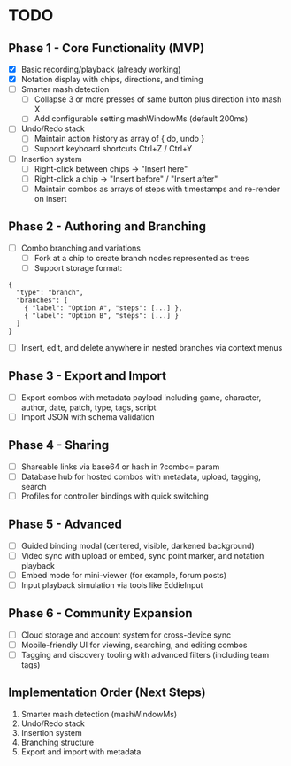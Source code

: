 ﻿# TODO

## Phase 1 - Core Functionality (MVP)
- [x] Basic recording/playback (already working)
- [x] Notation display with chips, directions, and timing
- [ ] Smarter mash detection
  - [ ] Collapse 3 or more presses of same button plus direction into mash X
  - [ ] Add configurable setting mashWindowMs (default 200ms)
- [ ] Undo/Redo stack
  - [ ] Maintain action history as array of { do, undo }
  - [ ] Support keyboard shortcuts Ctrl+Z / Ctrl+Y
- [ ] Insertion system
  - [ ] Right-click between chips -> "Insert here"
  - [ ] Right-click a chip -> "Insert before" / "Insert after"
  - [ ] Maintain combos as arrays of steps with timestamps and re-render on insert

## Phase 2 - Authoring and Branching
- [ ] Combo branching and variations
  - [ ] Fork at a chip to create branch nodes represented as trees
  - [ ] Support storage format:
```
{
  "type": "branch",
  "branches": [
    { "label": "Option A", "steps": [...] },
    { "label": "Option B", "steps": [...] }
  ]
}
```
- [ ] Insert, edit, and delete anywhere in nested branches via context menus

## Phase 3 - Export and Import
- [ ] Export combos with metadata payload including game, character, author, date, patch, type, tags, script
- [ ] Import JSON with schema validation

## Phase 4 - Sharing
- [ ] Shareable links via base64 or hash in ?combo= param
- [ ] Database hub for hosted combos with metadata, upload, tagging, search
- [ ] Profiles for controller bindings with quick switching

## Phase 5 - Advanced
- [ ] Guided binding modal (centered, visible, darkened background)
- [ ] Video sync with upload or embed, sync point marker, and notation playback
- [ ] Embed mode for mini-viewer (for example, forum posts)
- [ ] Input playback simulation via tools like EddieInput

## Phase 6 - Community Expansion
- [ ] Cloud storage and account system for cross-device sync
- [ ] Mobile-friendly UI for viewing, searching, and editing combos
- [ ] Tagging and discovery tooling with advanced filters (including team tags)

## Implementation Order (Next Steps)
1. Smarter mash detection (mashWindowMs)
2. Undo/Redo stack
3. Insertion system
4. Branching structure
5. Export and import with metadata
